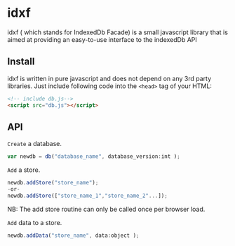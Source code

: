 # idxf

idxf ( which stands for IndexedDb  Facade) is a small javascript library that is aimed at providing an easy-to-use interface
to the indexedDb API

## Install

idxf is written in pure javascript and does not depend on any 3rd party libraries.
Just include following code into the `<head>` tag of your HTML:

```html
<!-- include db.js-->
<script src="db.js"></script>
```

## API

`Create` a database.
```javascript
var newdb = db("database_name", database_version:int );
```


`Add` a store.
```javascript
newdb.addStore("store_name");
-or-
newdb.addStore(["store_name_1","store_name_2"...]);
```
NB: The add store routine can only be called once per browser load.


`Add` data to a store.
```javascript
newdb.addData("store_name", data:object );
```
